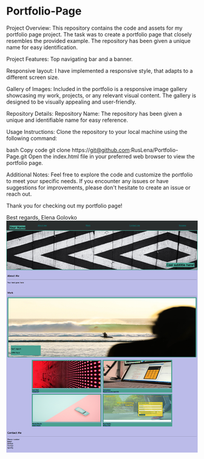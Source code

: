 # Portfolio-Page 
Project Overview:
This repository contains the code and assets for my portfolio page project. The task was to create a portfolio page that closely resembles the provided example. The repository has been given a unique name for easy identification.

Project Features:
Top navigating bar and a banner.

Responsive layout:
I have implemented a responsive style, that adapts to a different screen size.

Gallery of Images:
Included in the portfolio is a responsive image gallery showcasing my work, projects, or any relevant visual content. The gallery is designed to be visually appealing and user-friendly.

Repository Details:
Repository Name:
The repository has been given a unique and identifiable name for easy reference.

Usage Instructions:
Clone the repository to your local machine using the following command:

bash
Copy code
git clone https://git@github.com:RusLena/Portfolio-Page.git
Open the index.html file in your preferred web browser to view the portfolio page.

Additional Notes:
Feel free to explore the code and customize the portfolio to meet your specific needs. If you encounter any issues or have suggestions for improvements, please don't hesitate to create an issue or reach out.

Thank you for checking out my portfolio page!

Best regards,
Elena Golovko
![alt text](./images/My%20Portfolio.png)
